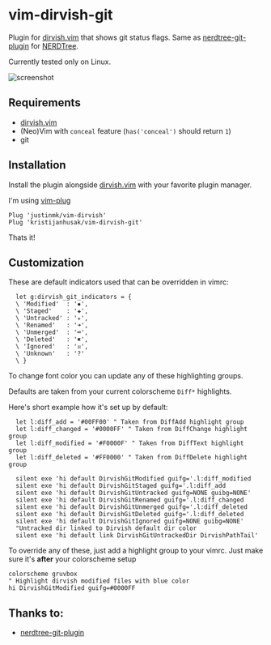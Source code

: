 # vim-dirvish-git

Plugin for [dirvish.vim](https://github.com/justinmk/vim-dirvish) that shows git status flags.
Same as [nerdtree-git-plugin](https://github.com/Xuyuanp/nerdtree-git-plugin) for [NERDTree](https://github.com/scrooloose/nerdtree).

Currently tested only on Linux.

![screenshot](https://i.imgur.com/izrVegA.png)

## Requirements

* [dirvish.vim](https://github.com/justinmk/vim-dirvish)
* (Neo)Vim with `conceal` feature (`has('conceal')` should return `1`)
* git

## Installation
Install the plugin alongside [dirvish.vim](https://github.com/justinmk/vim-dirvish) with your favorite plugin manager.

I'm using [vim-plug](https://github.com/junegunn/vim-plug)

```vimL
Plug 'justinmk/vim-dirvish'
Plug 'kristijanhusak/vim-dirvish-git'
```

Thats it!


## Customization
These are default indicators used that can be overridden in vimrc:

```vimL
  let g:dirvish_git_indicators = {
  \ 'Modified'  : '✹',
  \ 'Staged'    : '✚',
  \ 'Untracked' : '✭',
  \ 'Renamed'   : '➜',
  \ 'Unmerged'  : '═',
  \ 'Deleted'   : '✖',
  \ 'Ignored'   : '☒',
  \ 'Unknown'   : '?'
  \ }
```

To change font color you can update any of these highlighting groups.

Defaults are taken from your current colorscheme `Diff*` highlights.

Here's short example how it's set up by default:
```vimL
  let l:diff_add = '#00FF00' " Taken from DiffAdd highlight group
  let l:diff_changed = '#0000FF' " Taken from DiffChange highlight group
  let l:diff_modified = '#F0000F' " Taken from DiffText highlight group
  let l:diff_deleted = '#FF0000' " Taken from DiffDelete highlight group

  silent exe 'hi default DirvishGitModified guifg='.l:diff_modified
  silent exe 'hi default DirvishGitStaged guifg='.l:diff_add
  silent exe 'hi default DirvishGitUntracked guifg=NONE guibg=NONE'
  silent exe 'hi default DirvishGitRenamed guifg='.l:diff_changed
  silent exe 'hi default DirvishGitUnmerged guifg='.l:diff_deleted
  silent exe 'hi default DirvishGitDeleted guifg='.l:diff_deleted
  silent exe 'hi default DirvishGitIgnored guifg=NONE guibg=NONE'
  "Untracked dir linked to Dirvish default dir color
  silent exe 'hi default link DirvishGitUntrackedDir DirvishPathTail'
```

To override any of these, just add a highlight group to your vimrc.
Just make sure it's **after** your colorscheme setup

```vimL
colorscheme gruvbox
" Highlight dirvish modified files with blue color
hi DirvishGitModified guifg=#0000FF
```

## Thanks to:
* [nerdtree-git-plugin](https://github.com/Xuyuanp/nerdtree-git-plugin)
